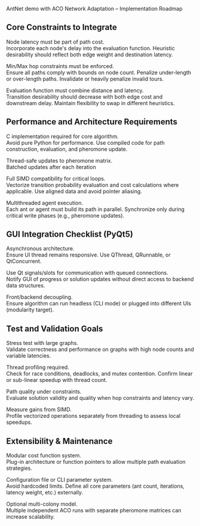 AntNet demo with ACO Network Adaptation – Implementation Roadmap

Core Constraints to Integrate
-----------------------------

Node latency must be part of path cost.  
  Incorporate each node's delay into the evaluation function. Heuristic desirability should reflect both edge weight and destination latency.

Min/Max hop constraints must be enforced.  
  Ensure all paths comply with bounds on node count. Penalize under-length or over-length paths. Invalidate or heavily penalize invalid tours.

Evaluation function must combine distance and latency.  
  Transition desirability should decrease with both edge cost and downstream delay. Maintain flexibility to swap in different heuristics.

Performance and Architecture Requirements
-----------------------------------------

C implementation required for core algorithm.  
  Avoid pure Python for performance. Use compiled code for path construction, evaluation, and pheromone update.

Thread-safe updates to pheromone matrix.    
   Batched updates after each iteration

Full SIMD compatibility for critical loops.  
  Vectorize transition probability evaluation and cost calculations where applicable. Use aligned data and avoid pointer aliasing.

Multithreaded agent execution.  
  Each ant or agent must build its path in parallel. Synchronize only during critical write phases (e.g., pheromone updates).

GUI Integration Checklist (PyQt5)
---------------------------------

Asynchronous architecture.  
  Ensure UI thread remains responsive.
  Use QThread, QRunnable, or QtConcurrent.

Use Qt signals/slots for communication with queued connections.  
  Notify GUI of progress or solution updates without direct access to backend data structures. 

Front/backend decoupling.  
  Ensure algorithm can run headless (CLI mode) or plugged into different UIs (modularity target).

Test and Validation Goals
-------------------------

Stress test with large graphs.  
  Validate correctness and performance on graphs with high node counts and variable latencies.

Thread profiling required.  
  Check for race conditions, deadlocks, and mutex contention. Confirm linear or sub-linear speedup with thread count.

Path quality under constraints.  
  Evaluate solution validity and quality when hop constraints and latency vary.

Measure gains from SIMD.  
  Profile vectorized operations separately from threading to assess local speedups.

Extensibility & Maintenance
---------------------------

Modular cost function system.  
  Plug-in architecture or function pointers to allow multiple path evaluation strategies.

Configuration file or CLI parameter system.  
  Avoid hardcoded limits. Define all core parameters (ant count, iterations, latency weight, etc.) externally.

Optional multi-colony model.  
  Multiple independent ACO runs with separate pheromone matrices can increase scalability.
